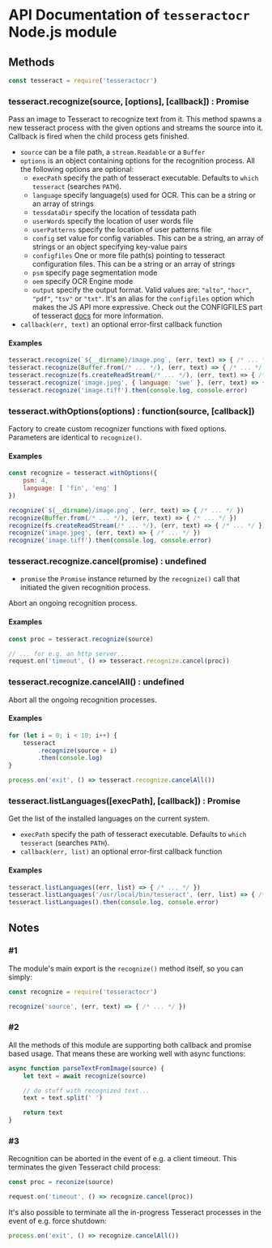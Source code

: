 # API Documentation of `tesseractocr` Node.js module

## Methods

```js
const tesseract = require('tesseractocr')
```

### tesseract.recognize(source, [options], [callback]) : Promise

Pass an image to Tesseract to recognize text from it.
This method spawns a new tesseract process with the given options and streams the source into it.
Callback is fired when the child process gets finished.

* `source` can be a file path, a `stream.Readable` or a `Buffer`
* `options` is an object containing options for the recognition process. All the following options are optional:
    * `execPath` specify the path of tesseract executable. Defaults to `which tesseract` (searches `PATH`).
    * `language` specify language(s) used for OCR. This can be a string or an array of strings
    * `tessdataDir` specify the location of tessdata path
    * `userWords` specify the location of user words file
    * `userPatterns` specify the location of user patterns file
    * `config` set value for config variables. This can be a string, an array of strings or an object specifying key-value pairs
    * `configfiles` One or more file path(s) pointing to tesseract configuration files. This can be a string or an array of strings
    * `psm` specify page segmentation mode
    * `oem` specify OCR Engine mode
    * `output` specify the output format. Valid values are: `"alto"`, `"hocr"`, `"pdf"`, `"tsv"` or `"txt"`. It's an alias for the `configfiles` option which makes the JS API more expressive. Check out the CONFIGFILES part of tesseract [docs](https://github.com/tesseract-ocr/tesseract/blob/master/doc/tesseract.1.asc#options) for more information.
* `callback(err, text)` an optional error-first callback function

#### Examples

```js
tesseract.recognize(`${__dirname}/image.png`, (err, text) => { /* ... */ })
tesseract.recognize(Buffer.from(/* ... */), (err, text) => { /* ... */ })
tesseract.recognize(fs.createReadStream(/* ... */), (err, text) => { /* ... */ })
tesseract.recognize('image.jpeg', { language: 'swe' }, (err, text) => { /* ... */ })
tesseract.recognize('image.tiff').then(console.log, console.error)
```

### tesseract.withOptions(options) : function(source, [callback])

Factory to create custom recognizer functions with fixed options.
Parameters are identical to `recognize()`.

#### Examples

```js
const recognize = tesseract.withOptions({
    psm: 4,
    language: [ 'fin', 'eng' ]
})

recognize(`${__dirname}/image.png`, (err, text) => { /* ... */ })
recognize(Buffer.from(/* ... */), (err, text) => { /* ... */ })
recognize(fs.createReadStream(/* ... */), (err, text) => { /* ... */ })
recognize('image.jpeg', (err, text) => { /* ... */ })
recognize('image.tiff').then(console.log, console.error)
```

### tesseract.recognize.cancel(promise) : undefined

* `promise` the `Promise` instance returned by the `recognize()` call that initiated the given recognition process.

Abort an ongoing recognition process.

#### Examples

```js
const proc = tesseract.recognize(source)

// ... for e.g. an http server...
request.on('timeout', () => tesseract.recognize.cancel(proc))
```

### tesseract.recognize.cancelAll() : undefined

Abort all the ongoing recognition processes.

#### Examples

```js
for (let i = 0; i < 10; i++) {
    tesseract
        .recognize(source + i)
        .then(console.log)
}

process.on('exit', () => tesseract.recognize.cancelAll())
```

### tesseract.listLanguages([execPath], [callback]) : Promise

Get the list of the installed languages on the current system.

* `execPath` specify the path of tesseract executable. Defaults to `which tesseract` (searches `PATH`).
* `callback(err, list)` an optional error-first callback function

#### Examples

```js
tesseract.listLanguages((err, list) => { /* ... */ })
tesseract.listLanguages('/usr/local/bin/tesseract', (err, list) => { /* ... */ })
tesseract.listLanguages().then(console.log, console.error)
```

## Notes

### #1

The module's main export is the `recognize()` method itself, so you can simply:

```js
const recognize = require('tesseractocr')

recognize('source', (err, text) => { /* ... */ })
```

### #2

All the methods of this module are supporting both callback and promise based usage.
That means these are working well with async functions:

```js
async function parseTextFromImage(source) {
    let text = await recognize(source)

    // do stuff with recognized text...
    text = text.split(' ')

    return text
}
```  

### #3

Recognition can be aborted in the event of e.g. a client timeout. This terminates the given Tesseract child process:

```js
const proc = reconize(source)

request.on('timeout', () => recognize.cancel(proc))
```

It's also possible to terminate all the in-progress Tesseract processes in the event of e.g. force shutdown:

```js
process.on('exit', () => recognize.cancelAll())
```
